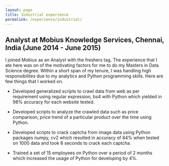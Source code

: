 ```yaml
---
layout: page
title: Industrial experience
permalink: /experience/industrial/
---
```


## **Analyst at Mobius Knowledge Services**, Chennai, India (June 2014 - June 2015)

I joined Mobius as an Analyst with the freshers tag. The experience that I ate here was on of the motivating factors for me to do my Masters in Data Science degree. Within a short span of my tenure, I was handling high responsibilites due to my analytics and Python programming skills. Here are few things that I worked on.

* Developed generalized scripts to crawl data from web as per requirement using regular expression, bs4 with Python which yielded in 98% accuracy for each website tested.

* Developed scripts to analyze the crawled data such as price comparison, price trend of a particular product over the time using Python.

* Developed scripts to crack captcha from image data using Python packages numpy, cv2 which resulted in accuracy of 84% when tested on 1000 data and took 6 seconds to crack each captcha.

* Trained a set of 15 employees on Python over a period of 2 months which increased the usage of Python for developing by 4%. 